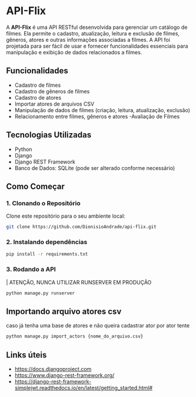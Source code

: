 # API-Flix

A **API-Flix** é uma API RESTful desenvolvida para gerenciar um catálogo de filmes. Ela permite o cadastro, atualização, leitura e exclusão de filmes, gêneros, atores e outras informações associadas a filmes. A API foi projetada para ser fácil de usar e fornecer funcionalidades essenciais para manipulação e exibição de dados relacionados a filmes.

## Funcionalidades

- Cadastro de filmes
- Cadastro de gêneros de filmes
- Cadastro de atores
- Importar atores de arquivos CSV
- Manipulação de dados de filmes (criação, leitura, atualização, exclusão)
- Relacionamento entre filmes, gêneros e atores
-Avaliação de Filmes


## Tecnologias Utilizadas

- Python
- Django
- Django REST Framework
- Banco de Dados: SQLite (pode ser alterado conforme necessário)

## Como Começar

### 1. Clonando o Repositório

Clone este repositório para o seu ambiente local:

```bash
git clone https://github.com/DionisioAndrade/api-flix.git
```

### 2. Instalando dependências

```bash
pip install -r requirements.txt
```

### 3. Rodando a API
| ATENÇÃO, NUNCA UTILIZAR RUNSERVER EM PRODUÇÃO
```bash
python manage.py runserver
```

## Importando arquivo atores csv

caso já tenha uma base de atores e não queira cadastrar ator por ator tente

```bash
python manage.py import_actors {nome_do_arquivo.csv}
```

## Links úteis

* https://docs.djangoproject.com
* https://www.django-rest-framework.org/
* https://django-rest-framework-simplejwt.readthedocs.io/en/latest/getting_started.html#



